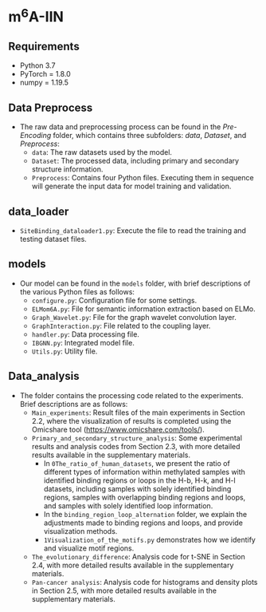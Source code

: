 # m$^6$A-IIN

## Requirements

* Python 3.7
* PyTorch = 1.8.0
* numpy = 1.19.5

## Data Preprocess

- The raw data and preprocessing process can be found in the *Pre-Encoding* folder, which contains three subfolders: *data*, *Dataset*, and *Preprocess*:
  - `data`: The raw datasets used by the model.
  - `Dataset`: The processed data, including primary and secondary structure information.
  - `Preprocess`: Contains four Python files. Executing them in sequence will generate the input data for model training and validation.

## data_loader

- `SiteBinding_dataloader1.py`: Execute the file to read the training and testing dataset files.

## models

- Our model can be found in the `models` folder, with brief descriptions of the various Python files as follows:
  - `configure.py`: Configuration file for some settings.
  - `ELMom6A.py`: File for semantic information extraction based on ELMo.
  - `Graph_Wavelet.py`: File for the graph wavelet convolution layer.
  - `GraphInteraction.py`: File related to the coupling layer.
  - `handler.py`: Data processing file.
  - `IBGNN.py`: Integrated model file.
  - `Utils.py`: Utility file.

## Data_analysis

- The folder contains the processing code related to the experiments. Brief descriptions are as follows:
  - `Main_experiments`: Result files of the main experiments in Section 2.2, where the visualization of results is completed using the Omicshare tool (https://www.omicshare.com/tools/).
  - `Primary_and_secondary_structure_analysis`: Some experimental results and analysis codes from Section 2.3, with more detailed results available in the supplementary materials.
    - In `0The_ratio_of_human_datasets`, we present the ratio of different types of information within methylated samples with identified binding regions or loops in the H-b, H-k, and H-l datasets, including samples with solely identified binding regions, samples with overlapping binding regions and loops, and samples with solely identified loop information.
    - In the `binding_region_loop_alternation` folder, we explain the adjustments made to binding regions and loops, and provide visualization methods.
    - `1Visualization_of_the_motifs.py` demonstrates how we identify and visualize motif regions.
  - `The_evolutionary_difference`: Analysis code for t-SNE in Section 2.4, with more detailed results available in the supplementary materials.
  - `Pan-cancer analysis`: Analysis code for histograms and density plots in Section 2.5, with more detailed results available in the supplementary materials.

